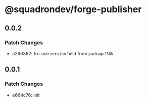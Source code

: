 # @squadrondev/forge-publisher

## 0.0.2

### Patch Changes

- a260362: fix: use `version` field from `packageJSON`

## 0.0.1

### Patch Changes

- e664c76: init
